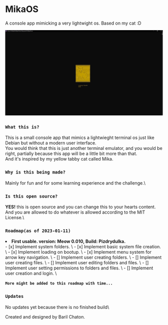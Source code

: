 # MikaOS
A console app mimicking a very lightwight os.
Based on my cat :D

![Alt text](Images/loadingSplash.jpg?raw=true "Title")

### `What this is?`
This is a small console app that mimics a lightwieght terminal os just like Debian but without a modern user interface.\
You would think that this is just another terminal emulator, and you would be right, partially because this app will be a little bit more than that.\
And it's inspired by my yellow tabby cat called Mika.

### `Why is this being made?`
Mainly for fun and for some learning experience and the challenge.\

### `Is this open source?`
<strong>YES!</strong> this is open source and you can change this to your hearts content.\
And you are allowed to do whatever is allowed according to the MIT License.\

### `Roadmap(as of 2023-01-11)`
<li><strong>First usable. version: Meow 0.010, Build: Pizdrydulka.</strong></li>
  - [x] Implement system folders. \
  - [x] Implement basic system file creation. \
  - [x] Implement loading on bootup. \
  - [x] Implement menu system for arrow key navigation. \
  - [] Implement user creating folders. \
  - [] Implement user creating files. \
  - [] Implement user editing folders and files. \
  - [] Implement user setting permissions to folders and files. \
  - [] Implement user creation and login. \

<strong>`More might be added to this roadmap with time...`</strong>

### `Updates`
No updates yet because there is no finished build\\

Created and designed by Baril Chaton.
